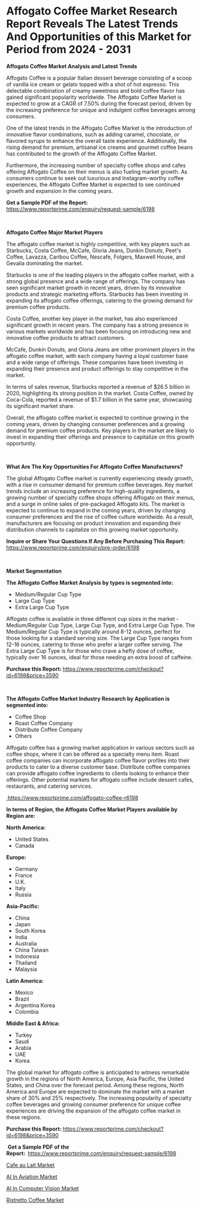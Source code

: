 <p><h1>Affogato Coffee Market Research Report Reveals The Latest Trends And Opportunities of this Market for Period from 2024 - 2031</h1></p><p><strong>Affogato Coffee Market Analysis and Latest Trends</strong></p>
<p><p>Affogato Coffee is a popular Italian dessert beverage consisting of a scoop of vanilla ice cream or gelato topped with a shot of hot espresso. This delectable combination of creamy sweetness and bold coffee flavor has gained significant popularity worldwide. The Affogato Coffee Market is expected to grow at a CAGR of 7.50% during the forecast period, driven by the increasing preference for unique and indulgent coffee beverages among consumers.</p><p>One of the latest trends in the Affogato Coffee Market is the introduction of innovative flavor combinations, such as adding caramel, chocolate, or flavored syrups to enhance the overall taste experience. Additionally, the rising demand for premium, artisanal ice creams and gourmet coffee beans has contributed to the growth of the Affogato Coffee Market. </p><p>Furthermore, the increasing number of specialty coffee shops and cafes offering Affogato Coffee on their menus is also fueling market growth. As consumers continue to seek out luxurious and Instagram-worthy coffee experiences, the Affogato Coffee Market is expected to see continued growth and expansion in the coming years.</p></p>
<p><strong>Get a Sample PDF of the Report:&nbsp;</strong> <a href="https://www.reportprime.com/enquiry/request-sample/6198">https://www.reportprime.com/enquiry/request-sample/6198</a></p>
<p>&nbsp;</p>
<p><strong>Affogato Coffee Major Market Players</strong></p>
<p><p>The affogato coffee market is highly competitive, with key players such as Starbucks, Costa Coffee, McCafe, Gloria Jeans, Dunkin Donuts, Peet's Coffee, Lavazza, Caribou Coffee, Nescafe, Folgers, Maxwell House, and Gevalia dominating the market. </p><p>Starbucks is one of the leading players in the affogato coffee market, with a strong global presence and a wide range of offerings. The company has seen significant market growth in recent years, driven by its innovative products and strategic marketing efforts. Starbucks has been investing in expanding its affogato coffee offerings, catering to the growing demand for premium coffee products.</p><p>Costa Coffee, another key player in the market, has also experienced significant growth in recent years. The company has a strong presence in various markets worldwide and has been focusing on introducing new and innovative coffee products to attract customers.</p><p>McCafe, Dunkin Donuts, and Gloria Jeans are other prominent players in the affogato coffee market, with each company having a loyal customer base and a wide range of offerings. These companies have been investing in expanding their presence and product offerings to stay competitive in the market.</p><p>In terms of sales revenue, Starbucks reported a revenue of $26.5 billion in 2020, highlighting its strong position in the market. Costa Coffee, owned by Coca-Cola, reported a revenue of $1.7 billion in the same year, showcasing its significant market share.</p><p>Overall, the affogato coffee market is expected to continue growing in the coming years, driven by changing consumer preferences and a growing demand for premium coffee products. Key players in the market are likely to invest in expanding their offerings and presence to capitalize on this growth opportunity.</p></p>
<p>&nbsp;</p>
<p><strong>What Are The Key Opportunities For Affogato Coffee Manufacturers?</strong></p>
<p><p>The global Affogato Coffee market is currently experiencing steady growth, with a rise in consumer demand for premium coffee beverages. Key market trends include an increasing preference for high-quality ingredients, a growing number of specialty coffee shops offering Affogato on their menus, and a surge in online sales of pre-packaged Affogato kits. The market is expected to continue to expand in the coming years, driven by changing consumer preferences and the rise of coffee culture worldwide. As a result, manufacturers are focusing on product innovation and expanding their distribution channels to capitalize on this growing market opportunity.</p></p>
<p><strong>Inquire or Share Your Questions If Any Before Purchasing This Report:</strong> <a href="https://www.reportprime.com/enquiry/pre-order/6198">https://www.reportprime.com/enquiry/pre-order/6198</a></p>
<p>&nbsp;</p>
<p><strong>Market Segmentation</strong></p>
<p><strong>The Affogato Coffee Market Analysis by types is segmented into:</strong></p>
<p><ul><li>Medium/Regular Cup Type</li><li>Large Cup Type</li><li>Extra Large Cup Type</li></ul></p>
<p><p>Affogato coffee is available in three different cup sizes in the market - Medium/Regular Cup Type, Large Cup Type, and Extra Large Cup Type. The Medium/Regular Cup Type is typically around 8-12 ounces, perfect for those looking for a standard serving size. The Large Cup Type ranges from 12-16 ounces, catering to those who prefer a larger coffee serving. The Extra Large Cup Type is for those who crave a hefty dose of coffee, typically over 16 ounces, ideal for those needing an extra boost of caffeine.</p></p>
<p><strong>Purchase this Report:&nbsp;</strong><a href="https://www.reportprime.com/checkout?id=6198&price=3590">https://www.reportprime.com/checkout?id=6198&price=3590</a></p>
<p>&nbsp;</p>
<p><strong>The Affogato Coffee Market Industry Research by Application is segmented into:</strong></p>
<p><ul><li>Coffee Shop</li><li>Roast Coffee Company</li><li>Distribute Coffee Company</li><li>Others</li></ul></p>
<p><p>Affogato coffee has a growing market application in various sectors such as coffee shops, where it can be offered as a specialty menu item. Roast coffee companies can incorporate affogato coffee flavor profiles into their products to cater to a diverse customer base. Distribute coffee companies can provide affogato coffee ingredients to clients looking to enhance their offerings. Other potential markets for affogato coffee include dessert cafes, restaurants, and catering services.</p></p>
<p><a href="https://www.reportprime.com/affogato-coffee-r6198">&nbsp;https://www.reportprime.com/affogato-coffee-r6198</a></p>
<p><strong>In terms of Region, the Affogato Coffee Market Players available by Region are:</strong></p>
<p>
    <p> <strong> North America: </strong>
        <ul>
            <li>United States</li>
            <li>Canada</li>
        </ul>
        </p> 
    <p> <strong> Europe: </strong>
        <ul>
            <li>Germany</li>
            <li>France</li>
            <li>U.K.</li>
            <li>Italy</li>
            <li>Russia</li>
        </ul>
        </p> 
    <p> <strong> Asia-Pacific: </strong>
        <ul>
            <li>China</li>
            <li>Japan</li>
            <li>South Korea</li>
            <li>India</li>
            <li>Australia</li>
            <li>China Taiwan</li>
            <li>Indonesia</li>
            <li>Thailand</li>
            <li>Malaysia</li>
        </ul>
        </p> 
    <p> <strong> Latin America: </strong>
        <ul>
            <li>Mexico</li>
            <li>Brazil</li>
            <li>Argentina Korea</li>
            <li>Colombia</li>
        </ul>
        </p> 
    <p> <strong> Middle East & Africa: </strong>
        <ul>
            <li>Turkey</li>
            <li>Saudi</li>
            <li>Arabia</li>
            <li>UAE</li>
            <li>Korea</li>
        </ul>
    </p>
    </p>
<p><p>The global market for affogato coffee is anticipated to witness remarkable growth in the regions of North America, Europe, Asia Pacific, the United States, and China over the forecast period. Among these regions, North America and Europe are expected to dominate the market with a market share of 30% and 25% respectively. The increasing popularity of specialty coffee beverages and growing consumer preference for unique coffee experiences are driving the expansion of the affogato coffee market in these regions.</p></p>
<p><strong>Purchase this Report: </strong><a href="https://www.reportprime.com/checkout?id=6198&price=3590">https://www.reportprime.com/checkout?id=6198&price=3590</a></p>
<p>&nbsp;<strong>Get a Sample PDF of the Report:&nbsp;&nbsp;</strong><a href="https://www.reportprime.com/enquiry/request-sample/6198">https://www.reportprime.com/enquiry/request-sample/6198</a></p>
<p><strong></strong></p>
<p><p><a href="https://github.com/gulaimolin/Market-Research-Report-List-5/blob/main/cafe-au-lait-market.md">Cafe au Lait Market</a></p><p><a href="https://issuu.com/reportprime-2/docs/ai-in-aviation-market-size-2030.pptx">AI In Aviation Market</a></p><p><a href="https://issuu.com/reportprime-2/docs/ai-in-computer-vision-market-size-2030.pptx">AI In Computer Vision Market</a></p><p><a href="https://github.com/mauripalmi/Market-Research-Report-List-4/blob/main/ristretto-coffee-market.md">Ristretto Coffee Market</a></p></p>